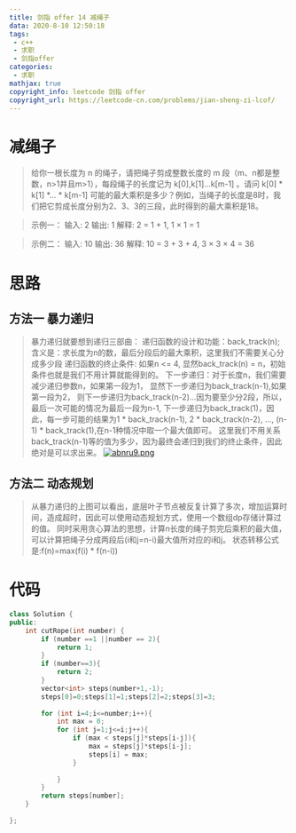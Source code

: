 ```yaml
---
title: 剑指 offer 14 减绳子
data: 2020-8-10 12:50:18
tags:
 - c++
 - 求职
 - 剑指offer
categories:
 - 求职
mathjax: true
copyright_info: leetcode 剑指 offer
copyright_url: https://leetcode-cn.com/problems/jian-sheng-zi-lcof/
---
```

# 减绳子
>给你一根长度为 n 的绳子，请把绳子剪成整数长度的 m 段（m、n都是整数，n>1并且m>1），每段绳子的长度记为 k[0],k[1]...k[m-1] 。请问 k[0] * k[1] *... * k[m-1] 可能的最大乘积是多少？例如，当绳子的长度是8时，我们把它剪成长度分别为2、3、3的三段，此时得到的最大乘积是18。

>示例一：
>输入: 2
输出: 1
解释: 2 = 1 + 1, 1 × 1 = 1

>示例二：
>输入: 10
输出: 36
解释: 10 = 3 + 3 + 4, 3 × 3 × 4 = 36

# 思路
## 方法一 暴力递归
>暴力递归就要想到递归三部曲：
递归函数的设计和功能：back_track(n); 含义是：求长度为n的数，最后分段后的最大乘积，这里我们不需要关心分成多少段
递归函数的终止条件: 如果n <= 4, 显然back_track(n) = n，初始条件也就是我们不用计算就能得到的。
下一步递归：对于长度n，我们需要减少递归参数n，如果第一段为1， 显然下一步递归为back_track(n-1),如果第一段为2， 则下一步递归为back_track(n-2)...因为要至少分2段，所以，最后一次可能的情况为最后一段为n-1, 下一步递归为back_track(1)，因此，每一步可能的结果为1 * back_track(n-1), 2 * back_track(n-2), ..., (n-1) * back_track(1),在n-1种情况中取一个最大值即可。 这里我们不用关系back_track(n-1)等的值为多少，因为最终会递归到我们的终止条件，因此绝对是可以求出来。
[![abnru9.png](https://s1.ax1x.com/2020/08/10/abnru9.png)](https://imgchr.com/i/abnru9)
## 方法二 动态规划
>从暴力递归的上图可以看出，底层叶子节点被反复计算了多次，增加运算时间，造成超时，因此可以使用动态规划方式，使用一个数组dp存储计算过的值。
>同时采用贪心算法的思想，计算n长度的绳子剪完后乘积的最大值，可以计算把绳子分成两段后(i和j=n-i)最大值所对应的i和j。
>状态转移公式是:f(n)=max(f(i) * f(n-i))

# 代码

``` c++
class Solution {
public:
    int cutRope(int number) {
        if (number ==1 ||number == 2){
            return 1;
        }
        if (number==3){
            return 2;
        }
        vector<int> steps(number+1,-1);
        steps[0]=0;steps[1]=1;steps[2]=2;steps[3]=3;
        
        for (int i=4;i<=number;i++){
            int max = 0;
            for (int j=1;j<=i;j++){
                if (max < steps[j]*steps[i-j]){
                    max = steps[j]*steps[i-j];
                    steps[i] = max;
                }
                
            }
        }
        return steps[number];
    }
    
};
```